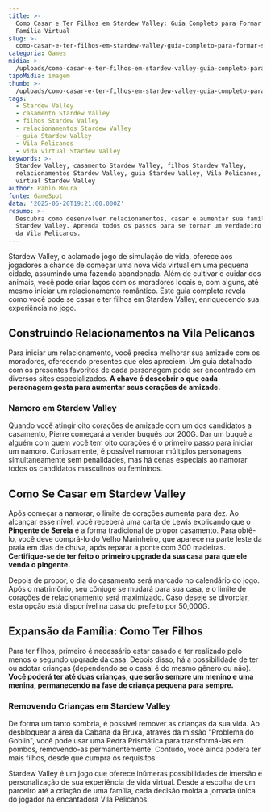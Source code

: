 ```yaml
---
title: >-
  Como Casar e Ter Filhos em Stardew Valley: Guia Completo para Formar sua
  Família Virtual
slug: >-
  como-casar-e-ter-filhos-em-stardew-valley-guia-completo-para-formar-sua-famlia-virtual
categoria: Games
midia: >-
  /uploads/como-casar-e-ter-filhos-em-stardew-valley-guia-completo-para-formar-sua-famlia-virtual-thumb.jpg
tipoMidia: imagem
thumb: >-
  /uploads/como-casar-e-ter-filhos-em-stardew-valley-guia-completo-para-formar-sua-famlia-virtual-thumb.jpg
tags:
  - Stardew Valley
  - casamento Stardew Valley
  - filhos Stardew Valley
  - relacionamentos Stardew Valley
  - guia Stardew Valley
  - Vila Pelicanos
  - vida virtual Stardew Valley
keywords: >-
  Stardew Valley, casamento Stardew Valley, filhos Stardew Valley,
  relacionamentos Stardew Valley, guia Stardew Valley, Vila Pelicanos, vida
  virtual Stardew Valley
author: Pablo Moura
fonte: GameSpot
data: '2025-06-20T19:21:00.000Z'
resumo: >-
  Descubra como desenvolver relacionamentos, casar e aumentar sua família em
  Stardew Valley. Aprenda todos os passos para se tornar um verdadeiro morador
  da Vila Pelicanos.
---
```


Stardew Valley, o aclamado jogo de simulação de vida, oferece aos jogadores a chance de começar uma nova vida virtual em uma pequena cidade, assumindo uma fazenda abandonada. Além de cultivar e cuidar dos animais, você pode criar laços com os moradores locais e, com alguns, até mesmo iniciar um relacionamento romântico. Este guia completo revela como você pode se casar e ter filhos em Stardew Valley, enriquecendo sua experiência no jogo.

## Construindo Relacionamentos na Vila Pelicanos

Para iniciar um relacionamento, você precisa melhorar sua amizade com os moradores, oferecendo presentes que eles apreciem. Um guia detalhado com os presentes favoritos de cada personagem pode ser encontrado em diversos sites especializados. **A chave é descobrir o que cada personagem gosta para aumentar seus corações de amizade.**

### Namoro em Stardew Valley

Quando você atingir oito corações de amizade com um dos candidatos a casamento, Pierre começará a vender buquês por 200G. Dar um buquê a alguém com quem você tem oito corações é o primeiro passo para iniciar um namoro. Curiosamente, é possível namorar múltiplos personagens simultaneamente sem penalidades, mas há cenas especiais ao namorar todos os candidatos masculinos ou femininos.

## Como Se Casar em Stardew Valley

Após começar a namorar, o limite de corações aumenta para dez. Ao alcançar esse nível, você receberá uma carta de Lewis explicando que o **Pingente de Sereia** é a forma tradicional de propor casamento. Para obtê-lo, você deve comprá-lo do Velho Marinheiro, que aparece na parte leste da praia em dias de chuva, após reparar a ponte com 300 madeiras. **Certifique-se de ter feito o primeiro upgrade da sua casa para que ele venda o pingente.**

Depois de propor, o dia do casamento será marcado no calendário do jogo. Após o matrimônio, seu cônjuge se mudará para sua casa, e o limite de corações de relacionamento será maximizado. Caso deseje se divorciar, esta opção está disponível na casa do prefeito por 50,000G.

## Expansão da Família: Como Ter Filhos

Para ter filhos, primeiro é necessário estar casado e ter realizado pelo menos o segundo upgrade da casa. Depois disso, há a possibilidade de ter ou adotar crianças (dependendo se o casal é do mesmo gênero ou não). **Você poderá ter até duas crianças, que serão sempre um menino e uma menina, permanecendo na fase de criança pequena para sempre.**

### Removendo Crianças em Stardew Valley

De forma um tanto sombria, é possível remover as crianças da sua vida. Ao desbloquear a área da Cabana da Bruxa, através da missão "Problema do Goblin", você pode usar uma Pedra Prismática para transformá-las em pombos, removendo-as permanentemente. Contudo, você ainda poderá ter mais filhos, desde que cumpra os requisitos.

Stardew Valley é um jogo que oferece inúmeras possibilidades de imersão e personalização de sua experiência de vida virtual. Desde a escolha de um parceiro até a criação de uma família, cada decisão molda a jornada única do jogador na encantadora Vila Pelicanos.
